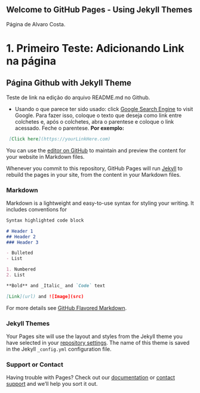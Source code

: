 ## Welcome to GitHub Pages - Using Jekyll Themes

Página de Alvaro Costa.

# 1. Primeiro Teste: Adicionando Link na página
## Página Github with Jekyll Theme

Teste de link na edição do arquivo README.md no Github.
- Usando o que parece ter sido usado:
click [Google Search Engine](https://www.google.com/) to visit Google.
Para fazer isso, coloque o texto que deseja como link entre colchetes e, após o colchetes, abra o parentese e coloque o link acessado. Feche o parentese.
**Por exemplo:**

```markdown
 [Click here](https://yourLinkHere.com)
```

You can use the [editor on GitHub](https://github.com/alvaro-costa/alvaro-costa.github.io/edit/master/README.md) to maintain and preview the content for your website in Markdown files.

Whenever you commit to this repository, GitHub Pages will run [Jekyll](https://jekyllrb.com/) to rebuild the pages in your site, from the content in your Markdown files.

### Markdown

Markdown is a lightweight and easy-to-use syntax for styling your writing. It includes conventions for

```markdown
Syntax highlighted code block

# Header 1
## Header 2
### Header 3

- Bulleted
- List

1. Numbered
2. List

**Bold** and _Italic_ and `Code` text

[Link](url) and ![Image](src)
```

For more details see [GitHub Flavored Markdown](https://guides.github.com/features/mastering-markdown/).

### Jekyll Themes

Your Pages site will use the layout and styles from the Jekyll theme you have selected in your [repository settings](https://github.com/alvaro-costa/alvaro-costa.github.io/settings). The name of this theme is saved in the Jekyll `_config.yml` configuration file.

### Support or Contact

Having trouble with Pages? Check out our [documentation](https://help.github.com/categories/github-pages-basics/) or [contact support](https://github.com/contact) and we’ll help you sort it out.
